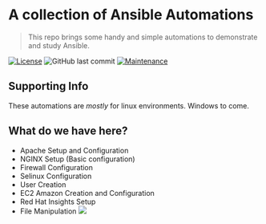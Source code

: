 # A collection of Ansible Automations
> This repo brings some handy and simple automations to demonstrate and study Ansible.

[![License](https://img.shields.io/badge/license-MIT-brightgreen)](http://badges.mit-license.org)
<img src="https://img.shields.io/github/last-commit/abass0/automations" alt="GitHub last commit">
[![Maintenance](https://img.shields.io/badge/Maintained%3F-yes-green.svg)](https://github.com/abass0/automations/graphs/commit-activity)



## Supporting Info

These automations are *mostly* for linux environments. Windows to come. 

## What do we have here?

- Apache Setup and Configuration
- NGINX Setup (Basic configuration)
- Firewall Configuration
- Selinux Configuration
- User Creation
- EC2 Amazon Creation and Configuration
- Red Hat Insights Setup 
- File Manipulation ![](https://media.giphy.com/media/rFsm3p6zCvScU/giphy.gif)



